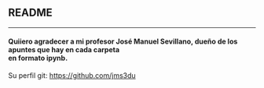 ## README
------------------------------
#### Quiiero agradecer a mi profesor José Manuel Sevillano, dueño de los apuntes que hay en cada carpeta <br> en formato ipynb. 
Su perfil git: https://github.com/jms3du

